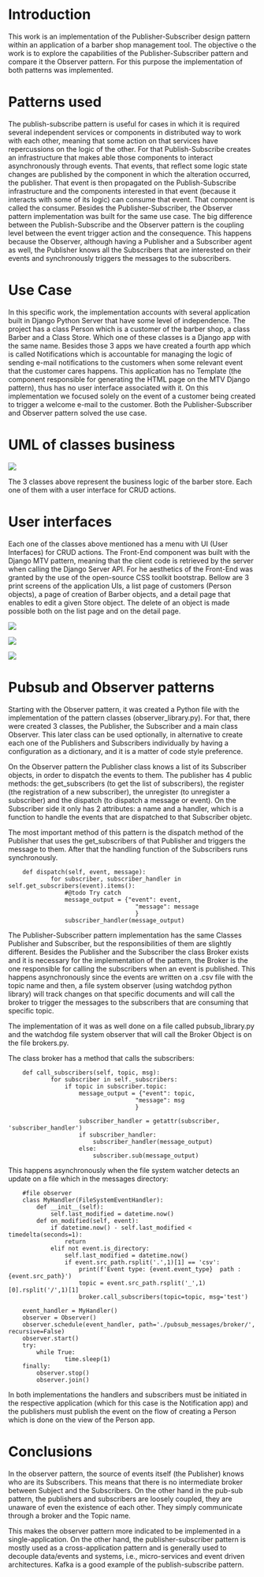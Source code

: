 
# Introduction

This work is an implementation of the Publisher-Subscriber design pattern within an application of a barber shop management tool. The objective o the work is to explore the capabilities of the Publisher-Subscriber pattern and compare it the Observer pattern. For this purpose the implementation of both patterns was implemented.


# Patterns used

The publish-subscribe pattern is useful for cases in which it is required several independent services or components in distributed way to work with each other, meaning that some action on that services have repercussions on the logic of the other.  For that Publish-Subscribe creates an infrastructure that makes able those components to interact asynchronously through events. That events, that reflect some logic state changes are published by the component in which the alteration occurred, the publisher. That event is then propagated on the Publish-Subscribe infrastructure and the components interested in that event (because it interacts with some of its logic) can consume that event. That component is called the consumer. 
Besides the Publisher-Subscriber,  the Observer pattern implementation was built for the same use case. The big difference between the Publish-Subscribe and the Observer pattern is the coupling level between the event trigger action and the consequence. This happens because the Observer, although having a Publisher and a Subscriber agent as well, the Publisher knows all the Subscribers that are interested on their events and synchronously triggers the messages to the subscribers.


# Use Case

In this specific work, the implementation accounts with several application built in Django Python Server that have some level of independence. The project has a class Person which is a customer of the barber shop, a class Barber and a Class Store. Which one of these classes is a Django app with the same name. Besides those 3 apps we have created a fourth app which is called Notifications which is accountable for managing the logic of sending e-mail notifications to the customers when some relevant event that the customer cares happens. This application has no Template (the component responsible for generating the HTML page on the MTV Django pattern), thus has no user interface associated with it.  On this implementation we focused solely on the event of a customer being created to trigger a welcome e-mail to the customer. Both the Publisher-Subscriber and Observer pattern solved the use case. 


# UML of classes business
![](https://paper-attachments.dropbox.com/s_C1E41D5438AC2C0784F7CEA2B10F49B7C7899C8CC764A5CAFA8873F3CD77A10B_1645533083256_image.png)


The 3 classes above represent the business logic of the barber store. Each one of them with a user interface for CRUD actions. 


# User interfaces

Each one of the classes above mentioned has a menu with UI (User Interfaces) for CRUD actions. The Front-End component was built with the Django MTV pattern, meaning that the client code is retrieved by the server when calling the Django Server API. For he aesthetics of the Front-End was granted by the use of the open-source CSS toolkit bootstrap. Bellow are 3 print screens of the application UIs, a list page of customers (Person objects), a page of creation of Barber objects, and a detail page that enables to edit a given Store object. The delete of an object is made possible both on the list page and on the detail page.  


![](https://paper-attachments.dropbox.com/s_C1E41D5438AC2C0784F7CEA2B10F49B7C7899C8CC764A5CAFA8873F3CD77A10B_1645534482071_image.png)

![](https://paper-attachments.dropbox.com/s_C1E41D5438AC2C0784F7CEA2B10F49B7C7899C8CC764A5CAFA8873F3CD77A10B_1645534494483_image.png)

![](https://paper-attachments.dropbox.com/s_C1E41D5438AC2C0784F7CEA2B10F49B7C7899C8CC764A5CAFA8873F3CD77A10B_1645534512208_image.png)



# Pubsub and Observer patterns

Starting with the Observer pattern, it was created a Python file with the implementation of the pattern classes (observer_library.py). For that, there were created 3 classes, the Publisher, the Subscriber and a main class Observer. This later class can be used optionally, in alternative to create each one of the Publishers and Subscribers individually by having a configuration as a dictionary, and it is a matter of code style preference. 

On the Observer pattern the Publisher class knows a list of its Subscriber objects, in order to dispatch the events to them. The publisher has 4 public methods: the get_subscribers (to get the list of subscribers), the register (the registration of a  new subscriber), the unregister (to unregister a subscriber) and the dispatch (to dispatch a message or event). On the Subscriber side it only has 2 attributes: a name and a handler, which is a function to handle the events that are dispatched to that Subscriber objetc.

The most important method of this pattern is the dispatch method of the Publisher that uses the get_subscribers of that Publisher and triggers the message to them. After that the handling function of the Subscribers runs synchronously. 

```
    def dispatch(self, event, message):
            for subscriber, subscriber_handler in self.get_subscribers(event).items():
                #@todo Try catch
                message_output = {"event": event,
                                    "message": message
                                    }
                subscriber_handler(message_output)
```

The Publisher-Subscriber pattern implementation has the same Classes Publisher and Subscriber, but the responsibilities of them are slightly different. Besides the Publisher and the Subscriber the class Broker exists and it is necessary for the implementation of the pattern, the Broker is the one responsible for calling the subscribers when an event is published. This happens asynchronously since the events are written on a .csv file  with the topic name and then, a file system observer (using watchdog python library) will track changes on that specific documents and will call the broker to trigger the messages to the subscribers that are consuming that specific topic. 

The implementation of it was as well done on a file called pubsub_library.py and the watchdog file system observer that will call the Broker Object is on the file brokers.py. 

The class broker has a method that calls the subscribers:

```
    def call_subscribers(self, topic, msg):
            for subscriber in self._subscribers: 
                if topic in subscriber.topic:
                    message_output = {"event": topic,
                                    "message": msg
                                    }
                    
                    subscriber_handler = getattr(subscriber, 'subscriber_handler')
                    if subscriber_handler:
                        subscriber_handler(message_output)
                    else:
                        subscriber.sub(message_output)
```

This happens asynchronously when the file system watcher detects an update on a file which in the messages directory:

```
    #file observer
    class MyHandler(FileSystemEventHandler):
        def __init__(self):
            self.last_modified = datetime.now()
        def on_modified(self, event):
            if datetime.now() - self.last_modified < timedelta(seconds=1):
                return
            elif not event.is_directory:
                self.last_modified = datetime.now()
                if event.src_path.rsplit('.',1)[1] == 'csv':
                    print(f'Event type: {event.event_type}  path : {event.src_path}')
                    topic = event.src_path.rsplit('_',1)[0].rsplit('/',1)[1]
                    broker.call_subscribers(topic=topic, msg='test')
    
    event_handler = MyHandler()
    observer = Observer()
    observer.schedule(event_handler, path='./pubsub_messages/broker/', recursive=False)
    observer.start()
    try:
        while True:
                time.sleep(1)
    finally:
        observer.stop()
        observer.join()
```

In both implementations the handlers and subscribers must be initiated in the respective application (which for this case is the Notification app) and the publishers must publish the event on the flow of creating a Person which is done on the view of the Person app. 

# Conclusions

In the observer pattern, the source of events itself (the Publisher) knows who are its Subscribers. This means that there is no intermediate broker between Subject and the Subscribers. On the other hand in the pub-sub pattern, the publishers and subscribers are loosely coupled, they are unaware of even the existence of each other. They simply communicate through a broker and the Topic name. 

This makes the observer pattern more indicated to  be implemented in a single-application. On the other hand, the publisher-subscriber pattern is mostly used as a cross-application pattern and is generally used to decouple data/events and systems, i.e., micro-services and event driven architectures. Kafka is a good example of the publish-subscribe pattern. 
